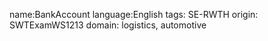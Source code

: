 name:BankAccount
language:English
tags: SE-RWTH
origin: SWTExamWS1213
domain: logistics, automotive

